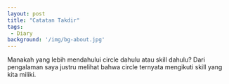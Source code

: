 ```yaml
---
layout: post
title: "Catatan Takdir"
tags:
 - Diary
background: '/img/bg-about.jpg'
---
```

Manakah yang lebih mendahului circle dahulu atau skill dahulu? Dari pengalaman saya justru melihat bahwa circle ternyata mengikuti skill yang kita miliki.